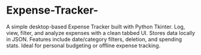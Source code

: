 # Expense-Tracker-
A simple desktop-based Expense Tracker built with Python Tkinter. Log, view, filter, and analyze expenses with a clean tabbed UI. Stores data locally in JSON. Features include date/category filters, deletion, and spending stats. Ideal for personal budgeting or offline expense tracking.
